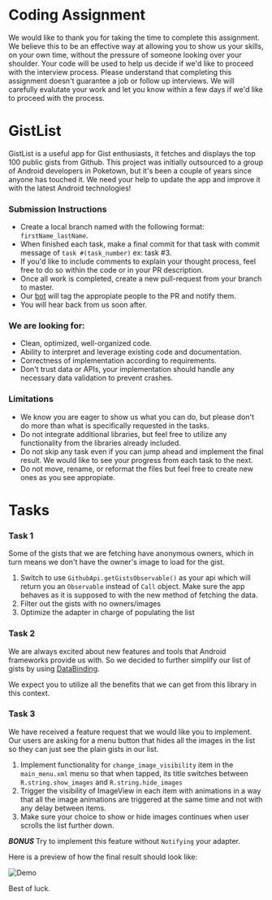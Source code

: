 # Coding Assignment
We would like to thank you for taking the time to complete this assignment. We believe this to be an effective way at allowing you to show us your skills, on your own time, without the pressure of someone looking over your shoulder. Your code will be used to help us decide if we'd like to proceed with the interview process. Please understand that completing this assignment doesn't guarantee a job or follow up interviews. We will carefully evalutate your work and let you know within a few days if we'd like to proceed with the process. 

# GistList
GistList is a useful app for Gist enthusiasts, it fetches and displays the top 100 public gists from Github. This project was initially outsourced to a group of Android developers in Poketown, but it's been a couple of years since anyone has touched it. We need your help to update the app and improve it with the latest Android technologies!

### Submission Instructions
* Create a local branch named with the following format: `firstName_lastName`.
* When finished each task, make a final commit for that task with commit message of `task #(task_number)` ex: task #3.
* If you'd like to include comments to explain your thought process, feel free to do so within the code or in your PR description.
* Once all work is completed, create a new pull-request from your branch to master.
* Our [bot](https://github.com/facebook/mention-bot) will tag the appropiate people to the PR and notify them.
* You will hear back from us soon after.

### We are looking for:
* Clean, optimized, well-organized code.
* Ability to interpret and leverage existing code and documentation.
* Correctness of implementation according to requirements.  
* Don't trust data or APIs, your implementation should handle any necessary data validation to prevent crashes.

### Limitations
* We know you are eager to show us what you can do, but please don't do more than what is specifically requested in the tasks.
* Do not integrate additional libraries, but feel free to utilize any functionality from the libraries already included.
* Do not skip any task even if you can jump ahead and implement the final result. We would like to see your progress from each task to the next.
* Do not move, rename, or reformat the files but feel free to create new ones as you see appropiate.

# Tasks
### Task 1

Some of the gists that we are fetching have anonymous owners, which in turn means we don't have the owner's image to load for the gist. 

1. Switch to use `GithubApi.getGistsObservable()` as your api which will return you an `Observable` instead of `Call` object. Make sure the app behaves as it is supposed to with the new method of fetching the data.
2. Filter out the gists with no owners/images
3. Optimize the adapter in charge of populating the list

### Task 2

We are always excited about new features and tools that Android frameworks provide us with. So we decided to further simplify our list of gists by using [DataBinding](https://developer.android.com/topic/libraries/data-binding/index.html).

We expect you to utilize all the benefits that we can get from this library in this context.

### Task 3

We have received a feature request that we would like you to implement. Our users are asking for a menu button that hides all the images in the list so they can just see the plain gists in our list.

1. Implement functionality for `change_image_visibility` item in the `main_menu.xml` menu so that when tapped, its title switches between `R.string.show_images` and `R.string.hide_images`
2. Trigger the visibility of ImageView in each item with animations in a way that all the image animations are triggered at the same time and not with any delay between items.
3. Make sure your choice to show or hide images continues when user scrolls the list further down.

***BONUS*** Try to implement this feature without ```Notifying``` your adapter.

Here is a preview of how the final result should look like:

![Demo](http://i.giphy.com/3o7TKW0nrNSwdar7Ms.gif)

Best of luck.
